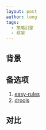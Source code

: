 ```yaml
---
layout: post
author: tong
tags:
  - 策略引擎
  - 框架
---
```

## 背景


## 备选项
1. [easy-rules](https://github.com/j-easy/easy-rules)
2. [drools](https://docs.drools.org/8.44.0.Final/drools-docs/drools/introduction/index.html)


## 对比
